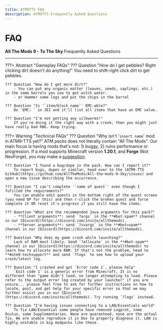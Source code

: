 ```yaml
---
title: ATM9TTS FAQ
description: ATM9TTS Frequently Asked Questions
---
```


# FAQ

**All The Mods 9 - To The Sky** Frequently Asked Questions

---

???+ Abstract "Gameplay FAQs"
	??? Question "How do I get pebbles? Right clicking dirt doesn't do anything!"
		You need to shift-right click dirt to get pebbles.

	??? Question "How do I get more dirt?"
		- You can put any organic matter (leaves, seeds, saplings, etc.) in the same barrels you use to get witch water.
		- or Hammer some logs and put the chips in the barrel

	??? Question "Is '`item/block name`' EMC-able?"
		Do `EMC: ` in JEI and it'll list all items that have an EMC value.
		
	??? Question "I'm not getting any silkworms!"
		If you're doing it the right way with a crook, then you might just have really bad RNG. Keep trying.

???+ Warning "Technical FAQs"
	??? Question "Why isn't '`insert name`' mod in ATM9-TTS yet?"
		ATM packs does not literally contain "All The Mods". Our main focus is having mods that's not: 1) buggy, 2) ruins performance or progression. If a mod supports Minecraft version **1.20.1**, and **Forge** (Not NeoForge), you may make a [suggestion](https://github.com/AllTheMods/ATM-9/issues/1).
		
	??? Question "I found a bug/dupe in the pack. How can I report it?"
		To report bugs, dupes or similar, head over to the [ATM9-TTS GitHub](https://github.com/AllTheMods/All-the-mods-9-Sky/issues) and open a new issue describing the occurrence.
	
	??? Question "I can't complete '`name of quest`' even though I fufilled the requirements?"
		You can enable edit quests in the bottom right of the quest screen (you need OP for this) and then r-click the broken quest and force complete it OR reset it's progress if you still have the items.
		
	??? Question "What are the recommended Java arguments for this pack?"
		- **Client arguments**: send `?args` in the **#bot-spam** channel in our [Discord](https://discord.com/invite/allthemods).
		- **Server arguments**: send `?svargs` in the **#bot=spam** channel in our [Discord](https://discord.com/invite/allthemods).

	??? Question "Why does my game crash while launching?"
		Lack of RAM most likely. Send `?allocate` in the **#bot-spam** channel in our [Discord](https://discord.com/invite/allthemods) to learn how to allocate more RAM. If that's not the problem, head to **#atm9-techsupport** and send `?logs` to see how to upload your crash/latest log.

	??? Question "I crashed and got `Error code 1`, please help"
		`Exit code 1` is a generic error from Minecraft. It is no different than "game didn't load, no longer attempting to load. Please refer to the output error log created by your launcher" if you are unsure... please feel free to ask for further instructions on how to locate, post, and get help for your specific error so that we may further assist you in our [Discord](https://discord.com/invite/allthemods). Try running `?logs` instead.

	??? Question "I'm having issues connecting to a LAN/Essentials world"
		To fix LAN/Essential some people have removed Logprot, some Oculus, some Supplementaries. None are guaranteed, none are the actual fix. We are unable reproduce it in Dev to properly diagnose it. LAN is highly unstable in big modpacks like these.
